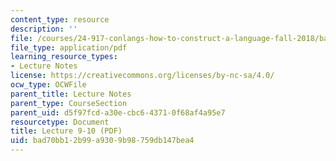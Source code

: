 ```yaml
---
content_type: resource
description: ''
file: /courses/24-917-conlangs-how-to-construct-a-language-fall-2018/bad70bb12b99a9309b98759db147bea4_MIT24_917f18_lec9_transitivity.pdf
file_type: application/pdf
learning_resource_types:
- Lecture Notes
license: https://creativecommons.org/licenses/by-nc-sa/4.0/
ocw_type: OCWFile
parent_title: Lecture Notes
parent_type: CourseSection
parent_uid: d5f97fcd-a30e-cbc6-4371-0f68af4a95e7
resourcetype: Document
title: Lecture 9-10 (PDF)
uid: bad70bb1-2b99-a930-9b98-759db147bea4
---
```

